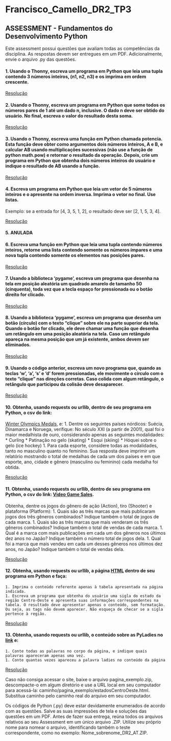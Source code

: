 # Francisco_Camello_DR2_TP3

## ASSESSMENT - Fundamentos do Desenvolvimento Python
Este assessment possui questões que avaliam todas as competências da disciplina. As respostas devem ser entregues em um PDF. Adicionalmente, envie o arquivo .py das questões.

#### 1. Usando o Thonny, escreva um programa em Python que leia uma tupla contendo 3 números inteiros, (n1, n2, n3) e os imprima em ordem crescente.

[Resolução](https://github.com/franciscocamellon/Francisco_Camello_DR2_AT/questao_01.py)

#### 2. Usando o Thonny, escreva um programa em Python que some todos os números pares de 1 até um dado n, inclusive. O dado n deve ser obtido do usuário. No final, escreva o valor do resultado desta soma.

[Resolução](https://github.com/franciscocamellon/Francisco_Camello_DR2_AT/questao_01.py)


#### 3. Usando o Thonny, escreva uma função em Python chamada potencia. Esta função deve obter como argumentos dois números inteiros, A e B, e calcular AB usando multiplicações sucessivas (não use a função de python math.pow) e retornar o resultado da operação. Depois, crie um programa em Python que obtenha dois números inteiros do usuário e indique o resultado de AB usando a função.

[Resolução](https://github.com/franciscocamellon/Francisco_Camello_DR2_AT/questao_01.py)


#### 4. Escreva um programa em Python que leia um vetor de 5 números inteiros e o apresente na ordem inversa. Imprima o vetor no final. Use listas.
Exemplo: se a entrada for [4, 3, 5, 1, 2], o resultado deve ser [2, 1, 5, 3, 4].

[Resolução](https://github.com/franciscocamellon/Francisco_Camello_DR2_AT/questao_01.py)


#### 5. ANULADA

#### 6. Escreva uma função em Python que leia uma tupla contendo números inteiros, retorne uma lista contendo somente os números ímpares e uma nova tupla contendo somente os elementos nas posições pares.

[Resolução](https://github.com/franciscocamellon/Francisco_Camello_DR2_AT/questao_01.py)


#### 7. Usando a biblioteca ‘pygame’, escreva um programa que desenha na tela em posição aleatória um quadrado amarelo de tamanho 50 (cinquenta), toda vez que a tecla espaço for pressionada ou o botão direito for clicado.

[Resolução](https://github.com/franciscocamellon/Francisco_Camello_DR2_AT/questao_01.py)


#### 8. Usando a biblioteca ‘pygame’, escreva um programa que desenha um botão (círculo) com o texto “clique” sobre ele na parte superior da tela. Quando o botão for clicado, ele deve chamar uma função que desenha um retângulo em uma posição aleatória na tela. Caso um retângulo apareça na mesma posição que um já existente, ambos devem ser eliminados.

[Resolução](https://github.com/franciscocamellon/Francisco_Camello_DR2_AT/questao_01.py)


#### 9. Usando o código anterior, escreva um novo programa que, quando as teclas ‘w’, ‘a’, ‘s’ e ‘d’ forem pressionadas, ele movimente o círculo com o texto “clique” nas direções corretas. Caso colida com algum retângulo, o retângulo que participou da colisão deve desaparecer.

[Resolução](https://github.com/franciscocamellon/Francisco_Camello_DR2_AT/questao_01.py)


#### 10. Obtenha, usando requests ou urllib, dentro de seu programa em Python, o csv do link:
[Winter Olympics Medals](https://sites.google.com/site/dr2fundamentospython/arquivos/Winter_Olympics_Medals.csv),
e:
    1. Dentre os seguintes países nórdicos: Suécia, Dinamarca e Noruega, verifique: No século XXI (a partir de 2001), qual foi o maior medalhista de ouro, considerando apenas as seguintes modalidades:
        * Curling
        * Patinação no gelo (skating)
        * Esqui (skiing)
        * Hóquei sobre o gelo (ice hockey)
    1. Para cada esporte, considere todas as modalidades, tanto no masculino quanto no feminino. Sua resposta deve imprimir um relatório mostrando o total de medalhas de cada um dos países e em que esporte, ano, cidade e gênero (masculino ou feminino) cada medalha foi obtida.

[Resolução](https://github.com/franciscocamellon/Francisco_Camello_DR2_AT/questao_01.py)


#### 11. Obtenha, usando requests ou urllib, dentro de seu programa em Python, o csv do link: [Video Game Sales](https://sites.google.com/site/dr2fundamentospython/arquivos/Video_Games_Sales_as_at_22_Dec_2016.csv).
Obtenha, dentre os jogos do gênero de ação (Action), tiro (Shooter) e plataforma (Platform):
    1. Quais são as três marcas que mais publicaram jogos dos três gêneros combinados? Indique também o total de jogos de cada marca.
    1. Quais são as três marcas que mais venderam os três gêneros combinados? Indique também o total de vendas de cada marca.
    1. Qual é a marca com mais publicações em cada um dos gêneros nos últimos dez anos no Japão? Indique também o número total de jogos dela.
    1. Qual foi a marca que mais vendeu em cada um desses gêneros nos últimos dez anos, no Japão? Indique também o total de vendas dela.

[Resolução](https://github.com/franciscocamellon/Francisco_Camello_DR2_AT/questao_01.py)


#### 12. Obtenha, usando requests ou urllib, a página [HTML](https://fgopassos.github.io/pagina_exemplo/estadosCentroOeste.html) dentro de seu programa em Python e faça:
    1. Imprima o conteúdo referente apenas à tabela apresentada na página indicada.
    1. Escreva um programa que obtenha do usuário uma sigla do estado da região Centro-Oeste e apresenta suas informações correspondentes na tabela. O resultado deve apresentar apenas o conteúdo, sem formatação. Ou seja, as tags não devem aparecer. Não esqueça de checar se a sigla pertence à região.

[Resolução](https://github.com/franciscocamellon/Francisco_Camello_DR2_AT/questao_01.py)


#### 13. Obtenha, usando requests ou urllib, o conteúdo sobre as PyLadies no [link](http://brasil.pyladies.com/about) e:
    1. Conte todas as palavras no corpo da página, e indique quais palavras apareceram apenas uma vez.
    1. Conte quantas vezes apareceu a palavra ladies no conteúdo da página

[Resolução](https://github.com/franciscocamellon/Francisco_Camello_DR2_AT/questao_01.py)



Caso não consiga acessar o site, baixe o arquivo pagina_exemplo.zip, descompacte-o em algum diretório e use a URL local em seu computador para acessá-la:
caminho/pagina_exemplo/estadosCentroOeste.html.
Substitua caminho pelo caminho real do arquivo em seu computador.

Os códigos de Python (.py) deve estar devidamente enumerados de acordo com as questões. Salve as suas impressões de tela e soluções das questões em um PDF. Antes de fazer sua entrega, reúna todos os arquivos relativos ao seu Assessment em um único arquivo .ZIP. Utilize seu próprio nome para nomear o arquivo, identificando também o teste correspondente, como no exemplo: Nome_sobrenome_DR2_AT.ZIP.